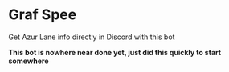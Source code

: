 # Graf Spee
Get Azur Lane info directly in Discord with this bot


**This bot is nowhere near done yet, just did this quickly to start somewhere**
